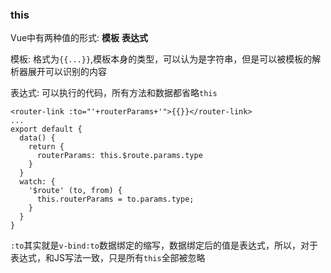### this
Vue中有两种值的形式: **模板** **表达式**

模板: 格式为`{{...}}`,模板本身的类型，可以认为是字符串，但是可以被模板的解析器展开可以识别的内容

表达式: 可以执行的代码，所有方法和数据都省略`this`

```
<router-link :to="'+routerParams+'">{{}}</router-link>
...
export default {
  data() {
    return {
      routerParams: this.$route.params.type
    }
  }
  watch: {
    '$route' (to, from) {
      this.routerParams = to.params.type;
    }
  }
}
```

`:to`其实就是`v-bind:to`数据绑定的缩写，数据绑定后的值是表达式，所以，对于表达式，和JS写法一致，只是所有`this`全部被忽略
